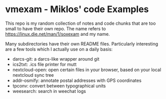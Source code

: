 # vmexam - Miklos' code Examples

This repo is my random collection of notes and code chunks that are too small to have their own
repo. The name refers to <https://linux.die.net/man/1/soxexam> and my name.

Many subdirectories have their own README files. Particularly interesting are a few tools which I
actually use on a daily basis:

- darcs-git: a darcs-like wrapper around git
- ics2txt: .ics file printer for mutt
- nextcloud-open: open certain files in your browser, based on your local nextcloud sync tree
- addr-osmify: annotate postal addresses with GPS coordinates
- tpconv: convert between typographical units
- weesearch: search in weechat logs
